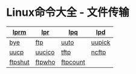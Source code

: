 
# Linux命令大全 - 文件传输

| [lprm](linux-comm-lprm.html) | [lpr](linux-comm-lpr.html) | [lpq](linux-comm-lpq.html) | [lpd](linux-comm-lpd.html) |
| --- | --- | --- | --- |
| [bye](linux-comm-bye.html) | [ftp](linux-comm-ftp.html) | [uuto](linux-comm-uuto.html) | [uupick](linux-comm-uupick.html) |
| [uucp](linux-comm-uucp.html) | [uucico](linux-comm-uucico.html) | [tftp](linux-comm-tftp.html) | [ncftp](linux-comm-ncftp.html) |
| [ftpshut](linux-comm-ftpshut.html) | [ftpwho](linux-comm-ftpwho.html) | [ftpcount](linux-comm-ftpcount.html) |


